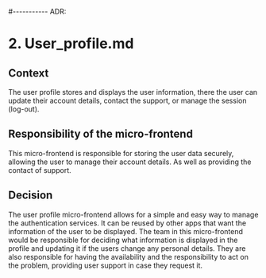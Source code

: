 #-----------
ADR:
# 2. User_profile.md

## Context
The user profile stores and displays the user information, there the user can update their account details, contact the support, or manage the session (log-out).

## Responsibility of the micro-frontend
This micro-frontend is responsible for storing the user data securely, allowing the user to manage their account details. As well as providing the contact of support.

## Decision
The user profile micro-frontend allows for a simple and easy way to manage the authentication services. It can be reused by other apps that want the information of the user to be displayed.
The team in this micro-frontend would be responsible for deciding what information is displayed in the profile and updating it if the users change any personal details. They are also responsible for having the availability and the responsibility to act on the problem, providing user support in case they request it.
